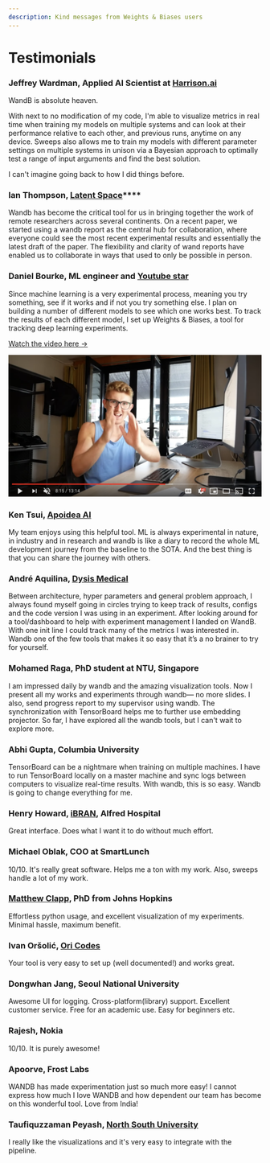 ```yaml
---
description: Kind messages from Weights & Biases users
---
```


# Testimonials

### Jeffrey Wardman, Applied AI Scientist at [Harrison.ai](https://www.harrison.ai/)

WandB is absolute heaven.

With next to no modification of my code, I'm able to visualize metrics in real time when training my models on multiple systems and can look at their performance relative to each other, and previous runs, anytime on any device. Sweeps also allows me to train my models with different parameter settings on multiple systems in unison via a Bayesian approach to optimally test a range of input arguments and find the best solution.

I can't imagine going back to how I did things before.

### **Ian Thompson,** [**Latent Space**](https://www.latentspace.co/)\*\*\*\*

Wandb has become the critical tool for us in bringing together the work of remote researchers across several continents. On a recent paper, we started using a wandb report as the central hub for collaboration, where everyone could see the most recent experimental results and essentially the latest draft of the paper. The flexibility and clarity of wand reports have enabled us to collaborate in ways that used to only be possible in person.

### Daniel Bourke, ML engineer and [Youtube star](https://youtu.be/83s-OEFMgVY)

Since machine learning is a very experimental process, meaning you try something, see if it works and if not you try something else. I plan on building a number of different models to see which one works best. To track the results of each different model, I set up Weights & Biases, a tool for tracking deep learning experiments.

[Watch the video here →](https://www.youtube.com/watch?v=83s-OEFMgVY)

![Every model I build has to answer 1 simple question \| Airbnb Machine Learning Project Part 5](../.gitbook/assets/fan-video.png)

### Ken Tsui, [Apoidea AI](https://apoidea.ai/)

My team enjoys using this helpful tool. ML is always experimental in nature, in industry and in research and wandb is like a diary to record the whole ML development journey from the baseline to the SOTA. And the best thing is that you can share the journey with others.

### André Aquilina, [Dysis Medical](https://dysismedical.com/)

Between architecture, hyper parameters and general problem approach, I always found myself going in circles trying to keep track of results, configs and the code version I was using in an experiment. After looking around for a tool/dashboard to help with experiment management I landed on WandB. With one init line I could track many of the metrics I was interested in. Wandb one of the few tools that makes it so easy that it’s a no brainer to try for yourself.

### Mohamed Raga, PhD student at NTU, Singapore 

I am impressed daily by wandb and the amazing visualization tools. Now I present all my works and experiments through wandb— no more slides. I also, send progress report to my supervisor using wandb. The synchronization with TensorBoard helps me to further use embedding projector. So far, I have explored all the wandb tools, but I can't wait to explore more.

### Abhi Gupta, Columbia University

TensorBoard can be a nightmare when training on multiple machines. I have to run TensorBoard locally on a master machine and sync logs between computers to visualize real-time results. With wandb, this is so easy. Wandb is going to change everything for me.

### Henry Howard, [iBRAN](https://www.monash.edu/medicine/ccs/neuroscience/research/law-group), Alfred Hospital

Great interface. Does what I want it to do without much effort.

### Michael Oblak, COO at SmartLunch

10/10. It's really great software. Helps me a ton with my work. Also, sweeps handle a lot of my work.

### [Matthew Clapp](https://itsayellow.com/), PhD from Johns Hopkins

Effortless python usage, and excellent visualization of my experiments. Minimal hassle, maximum benefit.

### Ivan Oršolić, [Ori Codes](https://ori.codes/)

Your tool is very easy to set up \(well documented!\) and works great.

### Dongwhan Jang, Seoul National University

Awesome UI for logging. Cross-platform\(library\) support. Excellent customer service. Free for an academic use. Easy for beginners etc.

### **Rajesh, Nokia**

10/10. It is purely awesome!

### Apoorve, Frost Labs

WANDB has made experimentation just so much more easy! I cannot express how much I love WANDB and how dependent our team has become on this wonderful tool. Love from India!  


### Taufiquzzaman Peyash, [North South University](http://www.northsouth.edu/)

I really like the visualizations and it's very easy to integrate with the pipeline.

